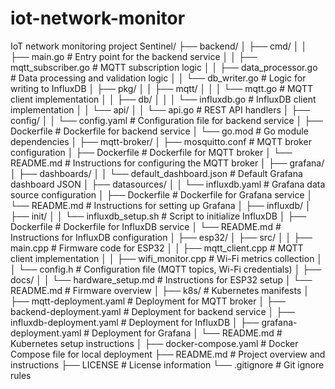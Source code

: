 # iot-network-monitor
IoT network monitoring project
Sentinel/
├── backend/
│   ├── cmd/
│   │   ├── main.go                   # Entry point for the backend service
│   │   ├── mqtt_subscriber.go        # MQTT subscription logic
│   │   ├── data_processor.go         # Data processing and validation logic
│   │   └── db_writer.go              # Logic for writing to InfluxDB
│   ├── pkg/
│   │   ├── mqtt/
│   │   │   └── mqtt.go               # MQTT client implementation
│   │   ├── db/
│   │   │   └── influxdb.go           # InfluxDB client implementation
│   │   └── api/
│   │       └── api.go                # REST API handlers
│   ├── config/
│   │   └── config.yaml               # Configuration file for backend service
│   ├── Dockerfile                    # Dockerfile for backend service
│   └── go.mod                        # Go module dependencies
│
├── mqtt-broker/
│   ├── mosquitto.conf                # MQTT broker configuration
│   ├── Dockerfile                    # Dockerfile for MQTT broker
│   └── README.md                     # Instructions for configuring the MQTT broker
│
├── grafana/
│   ├── dashboards/
│   │   └── default_dashboard.json    # Default Grafana dashboard JSON
│   ├── datasources/
│   │   └── influxdb.yaml             # Grafana data source configuration
│   ├── Dockerfile                    # Dockerfile for Grafana service
│   └── README.md                     # Instructions for setting up Grafana
│
├── influxdb/
│   ├── init/
│   │   └── influxdb_setup.sh         # Script to initialize InfluxDB
│   ├── Dockerfile                    # Dockerfile for InfluxDB service
│   └── README.md                     # Instructions for InfluxDB configuration
│
├── esp32/
│   ├── src/
│   │   ├── main.cpp                  # Firmware code for ESP32
│   │   ├── mqtt_client.cpp           # MQTT client implementation
│   │   ├── wifi_monitor.cpp          # Wi-Fi metrics collection
│   │   └── config.h                  # Configuration file (MQTT topics, Wi-Fi credentials)
│   ├── docs/
│   │   └── hardware_setup.md         # Instructions for ESP32 setup
│   └── README.md                     # Firmware overview
│
├── k8s/                              # Kubernetes manifests
│   ├── mqtt-deployment.yaml          # Deployment for MQTT broker
│   ├── backend-deployment.yaml       # Deployment for backend service
│   ├── influxdb-deployment.yaml      # Deployment for InfluxDB
│   ├── grafana-deployment.yaml       # Deployment for Grafana
│   └── README.md                     # Kubernetes setup instructions
│
├── docker-compose.yaml               # Docker Compose file for local deployment
├── README.md                         # Project overview and instructions
├── LICENSE                           # License information
└── .gitignore                        # Git ignore rules
